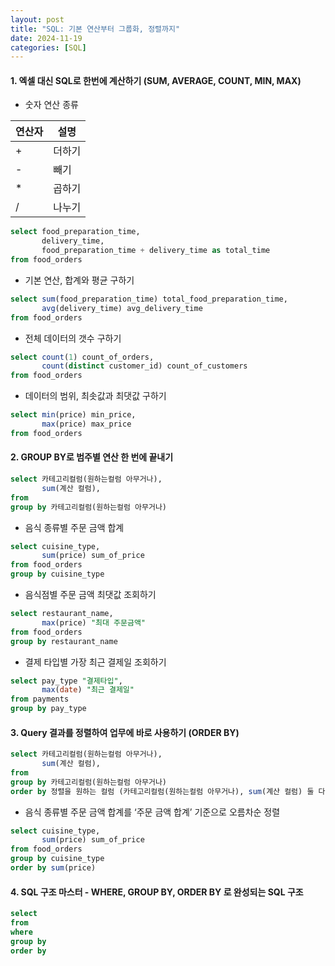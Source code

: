 ```yaml
---
layout: post
title: "SQL: 기본 연산부터 그룹화, 정렬까지"
date: 2024-11-19
categories: [SQL] 
---
```


#### 1. 엑셀 대신 SQL로 한번에 계산하기 (SUM, AVERAGE, COUNT, MIN, MAX)
- 숫자 연산 종류

| 연산자 | 설명 |
| --- | --- |
| + | 더하기 |
| - | 빼기 |
| * | 곱하기 |
| / | 나누기 |

```sql
select food_preparation_time,
       delivery_time,
       food_preparation_time + delivery_time as total_time
from food_orders
```

-  기본 연산, 합계와 평균 구하기

```sql
select sum(food_preparation_time) total_food_preparation_time,
       avg(delivery_time) avg_delivery_time
from food_orders
```
- 전체 데이터의 갯수 구하기

```sql
select count(1) count_of_orders,
       count(distinct customer_id) count_of_customers
from food_orders
```

- 데이터의 범위, 최솟값과 최댓값 구하기

```sql
select min(price) min_price,
       max(price) max_price
from food_orders
```

#### 2. GROUP BY로 범주별 연산 한 번에 끝내기
```sql
select 카테고리컬럼(원하는컬럼 아무거나),
       sum(계산 컬럼),
from
group by 카테고리컬럼(원하는컬럼 아무거나)
```

- 음식 종류별 주문 금액 합계
```sql
select cuisine_type,
       sum(price) sum_of_price
from food_orders
group by cuisine_type
```

- 음식점별 주문 금액 최댓값 조회하기
```sql
select restaurant_name,
       max(price) "최대 주문금액"
from food_orders
group by restaurant_name
```

- 결제 타입별 가장 최근 결제일 조회하기
```sql
select pay_type "결제타입",
       max(date) "최근 결제일"
from payments
group by pay_type
```

#### 3. Query 결과를 정렬하여 업무에 바로 사용하기 (ORDER BY)
```sql
select 카테고리컬럼(원하는컬럼 아무거나),
       sum(계산 컬럼),
from
group by 카테고리컬럼(원하는컬럼 아무거나)
order by 정렬을 원하는 컬럼 (카테고리컬럼(원하는컬럼 아무거나), sum(계산 컬럼) 둘 다 가능)
```

- 음식 종류별 주문 금액 합계를 ‘주문 금액 합계’ 기준으로 오름차순 정렬
```sql
select cuisine_type,
       sum(price) sum_of_price
from food_orders
group by cuisine_type
order by sum(price)
```

#### 4. SQL 구조 마스터 - WHERE, GROUP BY, ORDER BY 로 완성되는 SQL 구조
```sql
select
from
where
group by
order by
```